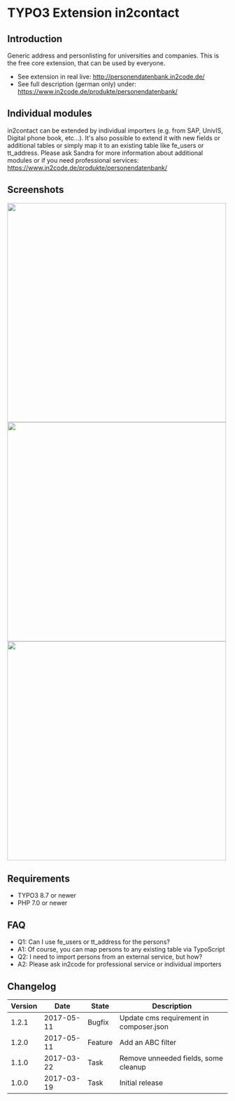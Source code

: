 # TYPO3 Extension in2contact

## Introduction

Generic address and personlisting for universities and companies. This is the free core extension, that can be used by
everyone.

* See extension in real live: http://personendatenbank.in2code.de/
* See full description (german only) under: https://www.in2code.de/produkte/personendatenbank/


## Individual modules

in2contact can be extended by individual importers (e.g. from SAP, UnivIS, Digital phone book, etc...). 
It's also possible to extend it with new fields or additional tables or simply map it to an existing table like
fe_users or tt_address.
Please ask Sandra for more information about additional modules or if you need professional services: 
https://www.in2code.de/produkte/personendatenbank/


## Screenshots

<img src="https://box.everhelper.me/attachment/910673/84725fb7-0b3e-4c40-b52e-29d7620777bb/262407-iEttqLwsgsZEzqLo/screen.png" width="500" />

<img src="https://box.everhelper.me/attachment/910671/84725fb7-0b3e-4c40-b52e-29d7620777bb/262407-sOORVfQuAJZAdNyz/screen.png" width="500" />

<img src="https://box.everhelper.me/attachment/910675/84725fb7-0b3e-4c40-b52e-29d7620777bb/262407-gNlKcznG3Ios8vYP/screen.png" width="500" />


## Requirements

* TYPO3 8.7 or newer
* PHP 7.0 or newer


## FAQ

* Q1: Can I use fe_users or tt_address for the persons?
* A1: Of course, you can map persons to any existing table via TypoScript
* Q2: I need to import persons from an external service, but how?
* A2: Please ask in2code for professional service or individual importers

## Changelog

| Version    | Date       | State      | Description                                                                  |
| ---------- | ---------- | ---------- | ---------------------------------------------------------------------------- |
| 1.2.1      | 2017-05-11 | Bugfix     | Update cms requirement in composer.json                                      |
| 1.2.0      | 2017-05-11 | Feature    | Add an ABC filter                                                            |
| 1.1.0      | 2017-03-22 | Task       | Remove unneeded fields, some cleanup                                         |
| 1.0.0      | 2017-03-19 | Task       | Initial release                                                              |
